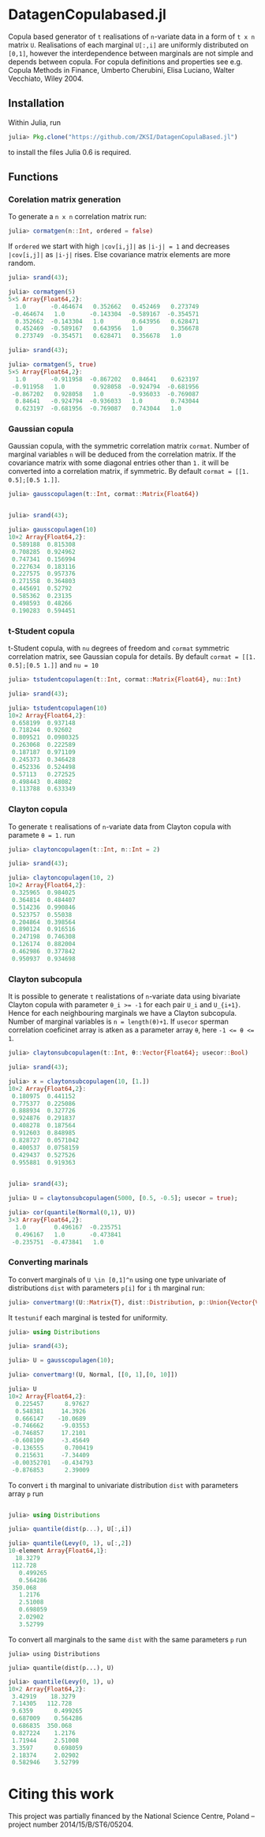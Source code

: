 # DatagenCopulabased.jl

Copula based generator of `t` realisations of `n`-variate data in a form of `t x n` matrix `U`.
Realisations of each marginal `U[:,i]` are uniformly distributed on `[0,1]`, however the interdependence between 
marginals are not simple and depends between copula. For copula definitions and properties see e.g. 
Copula Methods in Finance, Umberto Cherubini, Elisa Luciano, Walter Vecchiato, Wiley 2004. 

## Installation

Within Julia, run

```julia
julia> Pkg.clone("https://github.com/ZKSI/DatagenCopulaBased.jl")
```

to install the files Julia 0.6 is required.

## Functions

### Corelation matrix generation

To generate a `n x n` correlation matrix run:

```julia
julia> cormatgen(n::Int, ordered = false)
```

If `ordered` we start with high `|cov[i,j]|` as `|i-j| = 1` and decreases `|cov[i,j]|` as `|i-j|` rises. Else covariance matrix elements are more random.

```julia
julia> srand(43);

julia> cormatgen(5)
5×5 Array{Float64,2}:
  1.0       -0.464674   0.352662   0.452469   0.273749
 -0.464674   1.0       -0.143304  -0.589167  -0.354571
  0.352662  -0.143304   1.0        0.643956   0.628471
  0.452469  -0.589167   0.643956   1.0        0.356678
  0.273749  -0.354571   0.628471   0.356678   1.0
```

```julia
julia> srand(43);

julia> cormatgen(5, true)
5×5 Array{Float64,2}:
  1.0       -0.911958  -0.867202   0.84641    0.623197
 -0.911958   1.0        0.928058  -0.924794  -0.681956
 -0.867202   0.928058   1.0       -0.936033  -0.769087
  0.84641   -0.924794  -0.936033   1.0        0.743044
  0.623197  -0.681956  -0.769087   0.743044   1.0

```

### Gaussian copula

Gaussian copula, with the symmetric correlation matrix `cormat`. Number of marginal variables `n` will be deduced from the
correlation matrix. If the covariance matrix with some diagonal entries other than `1.` it will be converted into a correlation matrix, if symmetric.
By default `cormat = [[1. 0.5];[0.5 1.]]`.

```julia
julia> gausscopulagen(t::Int, cormat::Matrix{Float64})
```

```julia

julia> srand(43);

julia> gausscopulagen(10)
10×2 Array{Float64,2}:
 0.589188  0.815308
 0.708285  0.924962
 0.747341  0.156994
 0.227634  0.183116
 0.227575  0.957376
 0.271558  0.364803
 0.445691  0.52792
 0.585362  0.23135
 0.498593  0.48266
 0.190283  0.594451
 ```

### t-Student copula

t-Student copula, with `nu` degrees of freedom and `cormat` symmetric correlation matrix, see Gaussian copula for details. By default `cormat = [[1. 0.5];[0.5 1.]]` and `nu = 10`


```julia
julia> tstudentcopulagen(t::Int, cormat::Matrix{Float64}, nu::Int)
```

```julia
julia> srand(43);

julia> tstudentcopulagen(10)
10×2 Array{Float64,2}:
 0.658199  0.937148 
 0.718244  0.92602  
 0.809521  0.0980325
 0.263068  0.222589 
 0.187187  0.971109 
 0.245373  0.346428 
 0.452336  0.524498 
 0.57113   0.272525 
 0.498443  0.48082  
 0.113788  0.633349 

```
 
### Clayton copula

To generate `t` realisations of `n`-variate data from Clayton copula with paramete `θ = 1.` run

```julia
julia> claytoncopulagen(t::Int, n::Int = 2)
```

```julia
julia> srand(43);

julia> claytoncopulagen(10, 2)
10×2 Array{Float64,2}:
 0.325965  0.984025
 0.364814  0.484407
 0.514236  0.990846
 0.523757  0.55038 
 0.204864  0.398564
 0.890124  0.916516
 0.247198  0.746308
 0.126174  0.882004
 0.462986  0.377842
 0.950937  0.934698

```

### Clayton subcopula

It is possible to generate `t` realistations of `n`-variate data using bivariate Clayton copula with parameter `θ_i >= -1` for each pair `U_i` and `U_{i+1}`.
Hence for each neighbouring marginals we have a Clayton subcopula. Number of marginal variables is `n = length(θ)+1`. If `usecor` sperman correlation coeficinet
array is atken as a parameter array `θ`, here `-1 <= θ <= 1`.

```julia
julia> claytonsubcopulagen(t::Int, θ::Vector{Float64}; usecor::Bool)
```

```julia
julia> srand(43);

julia> x = claytonsubcopulagen(10, [1.])
10×2 Array{Float64,2}:
 0.180975  0.441152 
 0.775377  0.225086 
 0.888934  0.327726 
 0.924876  0.291837 
 0.408278  0.187564 
 0.912603  0.848985 
 0.828727  0.0571042
 0.400537  0.0758159
 0.429437  0.527526 
 0.955881  0.919363 
 

julia> srand(43);

julia> U = claytonsubcopulagen(5000, [0.5, -0.5]; usecor = true);

julia> cor(quantile(Normal(0,1), U))
3×3 Array{Float64,2}:
  1.0        0.496167  -0.235751
  0.496167   1.0       -0.473841
 -0.235751  -0.473841   1.0 
```


### Converting marinals

To convert marginals of `U \in [0,1]^n` using one type univariate of distributions `dist` with parameters `p[i]` for `i` th marginal run:

```julia
julia> convertmarg!(U::Matrix{T}, dist::Distribution, p::Union{Vector{Vector{Int64}}, Vector{Vector{Float64}}}; testunif::Bool = true)
```

It `testunif` each marginal is tested for uniformity.

```julia
julia> using Distributions

julia> srand(43);

julia> U = gausscopulagen(10);

julia> convertmarg!(U, Normal, [[0, 1],[0, 10]])

julia> U
10×2 Array{Float64,2}:
  0.225457      8.97627 
  0.548381     14.3926  
  0.666147    -10.0689                                                                                                                                                      
 -0.746662     -9.03553                                                                                                                                                     
 -0.746857     17.2101                                                                                                                                                      
 -0.608109     -3.45649 
 -0.136555      0.700419
  0.215631     -7.34409 
 -0.00352701   -0.434793
 -0.876853      2.39009 

```

To convert `i` th marginal to univariate distribution `dist` with parameters array `p` run 
```julia

julia> using Distributions

julia> quantile(dist(p...), U[:,i])

```

```julia
julia> quantile(Levy(0, 1), u[:,2])
10-element Array{Float64,1}:
  18.3279 
 112.728 
   0.499265
   0.564286
 350.068 
   1.2176
   2.51008 
   0.698059
   2.02902 
   3.52799 
```
To convert all marginals to the same `dist` with the same parameters `p` run

```
julia> using Distributions

julia> quantile(dist(p...), U)
```

```julia
julia> quantile(Levy(0, 1), u)
10×2 Array{Float64,2}:
 3.42919    18.3279
 7.14305   112.728 
 9.6359      0.499265
 0.687009    0.564286
 0.686835  350.068 
 0.827224    1.2176
 1.71944     2.51008 
 3.3597      0.698059
 2.18374     2.02902 
 0.582946    3.52799

```

# Citing this work

This project was partially financed by the National Science Centre, Poland – project number 2014/15/B/ST6/05204.
